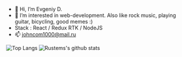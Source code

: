 - 👋 Hi, I’m Evgeniy D.
- 👀 I’m interested in web-development. Also like rock music, playing guitar, bicycling, good memes :)
- Stack : React / Redux RTK / NodeJS
- :mailbox: johncom1000@mail.ru

![Top Langs](https://github-readme-stats.vercel.app/api/top-langs/?username=JohnZoidy&layout=compact&hide=css,html)
![Rustems's github stats](https://github-readme-stats.vercel.app/api?username=JohnZoidy&count_private=true&show_icons=true&theme=onedark)
